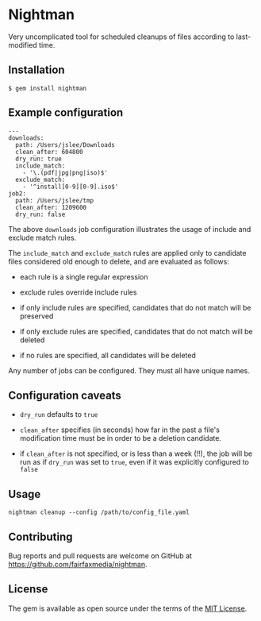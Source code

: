 # Nightman

Very uncomplicated tool for scheduled cleanups of files according to last-modified time.

## Installation

    $ gem install nightman

## Example configuration

    ---
    downloads:
      path: /Users/jslee/Downloads
      clean_after: 604800
      dry_run: true
      include_match:
        - '\.(pdf|jpg|png|iso)$'
      exclude_match:
        - '^install[0-9][0-9].iso$'
    job2:
      path: /Users/jslee/tmp
      clean_after: 1209600
      dry_run: false

The above `downloads` job configuration illustrates the usage of include and
exclude match rules.

The `include_match` and `exclude_match` rules are applied only to candidate
files considered old enough to delete, and are evaluated as follows:

* each rule is a single regular expression

* exclude rules override include rules

* if only include rules are specified, candidates that do not match will be
  preserved

* if only exclude rules are specified, candidates that do not match will be
  deleted

* if no rules are specified, all candidates will be deleted

Any number of jobs can be configured. They must all have unique names.

## Configuration caveats

* `dry_run` defaults to `true`

* `clean_after` specifies (in seconds) how far in the past a file's
modification time must be in order to be a deletion candidate.

* if `clean_after` is not specified, or is less than a week (!!), the job will
be run as if `dry_run` was set to `true`, even if it was explicitly configured
to `false`

## Usage

    nightman cleanup --config /path/to/config_file.yaml

## Contributing

Bug reports and pull requests are welcome on GitHub at https://github.com/fairfaxmedia/nightman.

## License

The gem is available as open source under the terms of the [MIT License](http://opensource.org/licenses/MIT).

